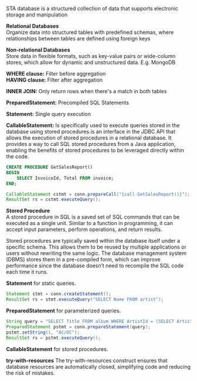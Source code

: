 STA database is a structured collection of data that supports electronic storage and manipulation

**Relational Databases**  
Organize data into structured tables with predefined schemas, where relationships between tables are defined using foreign keys

**Non-relational Databases**  
Store data in flexible formats, such as key-value pairs or wide-column stores, which allow for dynamic and unstructured data. E.g. MongoDB

**WHERE clause:** Filter before aggregation  
**HAVING clause:** Filter after aggregation

**INNER JOIN:** Only return rows when there's a match in both tables

**PreparedStatement:** Precompiled SQL Statements  

**Statement:** Single query execution  

**CallableStatement:** Is specifically used to execute queries stored in the database using stored procedures.is an interface in the JDBC API 
that allows the execution of stored procedures in a relational database. It provides a way to call SQL stored procedures from a Java 
application, enabling the benefits of stored procedures to be leveraged directly within the code.

````sql
CREATE PROCEDURE GetSalesReport()
BEGIN
    SELECT InvoiceId, Total FROM invoice;
END;
````

````java
CallableStatement cstmt = conn.prepareCall("{call GetSalesReport()}");
ResultSet rs = cstmt.executeQuery();
````

**Stored Procedure**  
A stored procedure in SQL is a saved set of SQL commands that can be executed as a single unit. Similar to a function in programming, 
it can accept input parameters, perform operations, and return results.

Stored procedures are typically saved within the database itself under a specific schema. This allows them to be reused by multiple 
applications or users without rewriting the same logic. The database management system (DBMS) stores them in a pre-compiled form, which can 
improve performance since the database doesn’t need to recompile the SQL code each time it runs.

**Statement** for static queries.  
````java
Statement stmt = conn.createStatement();
ResultSet rs = stmt.executeQuery("SELECT Name FROM artist");
````
**PreparedStatement** for parameterized queries.  
````java
String query = "SELECT Title FROM album WHERE ArtistId = (SELECT ArtistId FROM artist WHERE Name = ?)";
PreparedStatement pstmt = conn.prepareStatement(query);
pstmt.setString(1, "AC/DC");
ResultSet rs = pstmt.executeQuery();
````
**CallableStatement** for stored procedures.

**try-with-resources**
The try-with-resources construct ensures that database resources are automatically closed, simplifying code and
reducing the risk of mistakes.